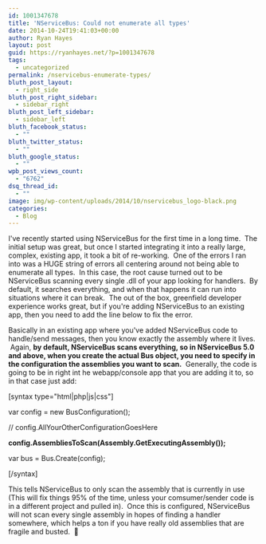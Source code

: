 ```yaml
---
id: 1001347678
title: 'NServiceBus: Could not enumerate all types'
date: 2014-10-24T19:41:03+00:00
author: Ryan Hayes
layout: post
guid: https://ryanhayes.net/?p=1001347678
tags:
  - uncategorized
permalink: /nservicebus-enumerate-types/
bluth_post_layout:
  - right_side
bluth_post_right_sidebar:
  - sidebar_right
bluth_post_left_sidebar:
  - sidebar_left
bluth_facebook_status:
  - ""
bluth_twitter_status:
  - ""
bluth_google_status:
  - ""
wpb_post_views_count:
  - "6762"
dsq_thread_id:
  - ""
image: img/wp-content/uploads/2014/10/nservicebus_logo-black.png
categories:
  - Blog
---
```

I've recently started using NServiceBus for the first time in a long time.  The initial setup was great, but once I started integrating it into a really large, complex, existing app, it took a bit of re-working.  One of the errors I ran into was a HUGE string of errors all centering around not being able to enumerate all types.  In this case, the root cause turned out to be NServiceBus scanning every single .dll of your app looking for handlers.  By default, it searches everything, and when that happens it can run into situations where it can break.  The out of the box, greenfield developer experience works great, but if you're adding NServiceBus to an existing app, then you need to add the line below to fix the error.

Basically in an existing app where you've added NServiceBus code to handle/send messages, then you know exactly the assembly where it lives.  Again, **by default, NServiceBus scans everything, so in NServiceBus 5.0 and above, when you create the actual Bus object, you need to specify in the configuration the assemblies you want to scan.**  Generally, the code is going to be in right int he webapp/console app that you are adding it to, so in that case just add:

[syntax type="html|php|js|css"]

var config = new BusConfiguration();

// config.AllYourOtherConfigurationGoesHere

**config.AssembliesToScan(Assembly.GetExecutingAssembly());**

var bus = Bus.Create(config);

[/syntax]

This tells NServiceBus to only scan the assembly that is currently in use (This will fix things 95% of the time, unless your comsumer/sender code is in a different project and pulled in).  Once this is configured, NServiceBus will not scan every single assembly in hopes of finding a handler somewhere, which helps a ton if you have really old assemblies that are fragile and busted.  🙂